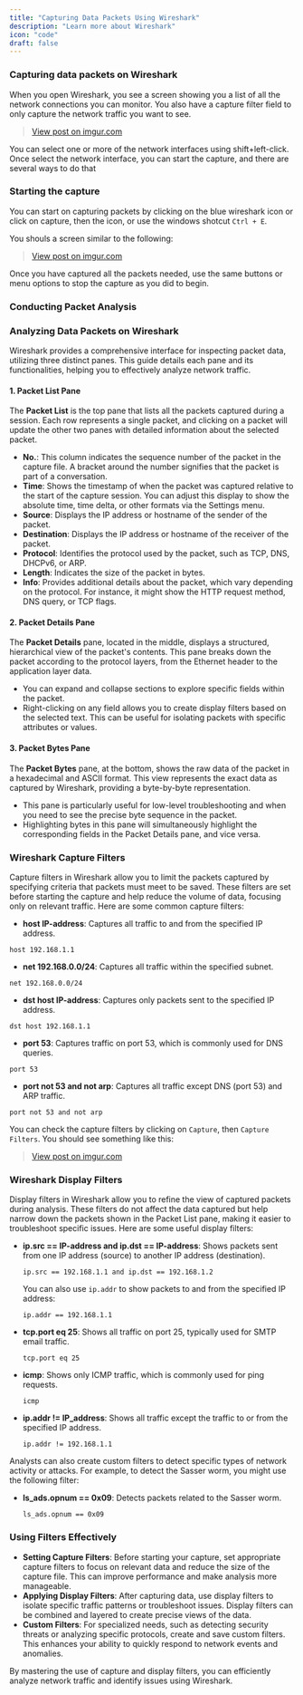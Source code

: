 ```yaml
---
title: "Capturing Data Packets Using Wireshark"
description: "Learn more about Wireshark"
icon: "code"
draft: false
---
```


### Capturing data packets on Wireshark

When you open Wireshark, you see a screen showing you a list of all the network connections you can monitor. You also have a capture filter field to only capture the network traffic you want to see.

<blockquote class="imgur-embed-pub" lang="en" data-id="27jXpTP"><a href="https://imgur.com/27jXpTP">View post on imgur.com</a></blockquote><script async src="//s.imgur.com/min/embed.js" charset="utf-8"></script>

You can select one or more of the network interfaces using shift+left-click. Once select the network interface, you can start the capture, and there are several ways to do that

### Starting the capture

You can start on capturing packets by clicking on the blue wireshark icon or click on capture, then the icon, or use the windows shotcut `Ctrl + E`.

You shouls a screen similar to the following:

<blockquote class="imgur-embed-pub" lang="en" data-id="0ljqvB1"><a href="https://imgur.com/0ljqvB1">View post on imgur.com</a></blockquote><script async src="//s.imgur.com/min/embed.js" charset="utf-8"></script>

Once you have captured all the packets needed, use the same buttons or menu options to stop the capture as you did to begin.

### Conducting Packet Analysis

### Analyzing Data Packets on Wireshark

Wireshark provides a comprehensive interface for inspecting packet data, utilizing three distinct panes. This guide details each pane and its functionalities, helping you to effectively analyze network traffic.

#### 1. Packet List Pane

The **Packet List** is the top pane that lists all the packets captured during a session. Each row represents a single packet, and clicking on a packet will update the other two panes with detailed information about the selected packet.

- **No.**: This column indicates the sequence number of the packet in the capture file. A bracket around the number signifies that the packet is part of a conversation.
- **Time**: Shows the timestamp of when the packet was captured relative to the start of the capture session. You can adjust this display to show the absolute time, time delta, or other formats via the Settings menu.
- **Source**: Displays the IP address or hostname of the sender of the packet.
- **Destination**: Displays the IP address or hostname of the receiver of the packet.
- **Protocol**: Identifies the protocol used by the packet, such as TCP, DNS, DHCPv6, or ARP.
- **Length**: Indicates the size of the packet in bytes.
- **Info**: Provides additional details about the packet, which vary depending on the protocol. For instance, it might show the HTTP request method, DNS query, or TCP flags.

#### 2. Packet Details Pane

The **Packet Details** pane, located in the middle, displays a structured, hierarchical view of the packet's contents. This pane breaks down the packet according to the protocol layers, from the Ethernet header to the application layer data.

- You can expand and collapse sections to explore specific fields within the packet.
- Right-clicking on any field allows you to create display filters based on the selected text. This can be useful for isolating packets with specific attributes or values.

#### 3. Packet Bytes Pane

The **Packet Bytes** pane, at the bottom, shows the raw data of the packet in a hexadecimal and ASCII format. This view represents the exact data as captured by Wireshark, providing a byte-by-byte representation.

- This pane is particularly useful for low-level troubleshooting and when you need to see the precise byte sequence in the packet.
- Highlighting bytes in this pane will simultaneously highlight the corresponding fields in the Packet Details pane, and vice versa.

### Wireshark Capture Filters

Capture filters in Wireshark allow you to limit the packets captured by specifying criteria that packets must meet to be saved. These filters are set before starting the capture and help reduce the volume of data, focusing only on relevant traffic. Here are some common capture filters:

- **host IP-address**: Captures all traffic to and from the specified IP address.
```
host 192.168.1.1
```
- **net 192.168.0.0/24**: Captures all traffic within the specified subnet.
```
net 192.168.0.0/24
```
- **dst host IP-address**: Captures only packets sent to the specified IP address.
```
dst host 192.168.1.1
```
- **port 53**: Captures traffic on port 53, which is commonly used for DNS queries.
```
port 53
```
- **port not 53 and not arp**: Captures all traffic except DNS (port 53) and ARP traffic.

```
port not 53 and not arp
```

You can check the capture filters by clicking on `Capture`, then `Capture Filters`. You should see something like this:
<blockquote class="imgur-embed-pub" lang="en" data-id="Htg2RdS"><a href="https://imgur.com/Htg2RdS">View post on imgur.com</a></blockquote><script async src="//s.imgur.com/min/embed.js" charset="utf-8"></script>

### Wireshark Display Filters

Display filters in Wireshark allow you to refine the view of captured packets during analysis. These filters do not affect the data captured but help narrow down the packets shown in the Packet List pane, making it easier to troubleshoot specific issues. Here are some useful display filters:

- **ip.src == IP-address and ip.dst == IP-address**: Shows packets sent from one IP address (source) to another IP address (destination).
  ```
  ip.src == 192.168.1.1 and ip.dst == 192.168.1.2
  ```
  You can also use `ip.addr` to show packets to and from the specified IP address:
  ```
  ip.addr == 192.168.1.1
  ```
- **tcp.port eq 25**: Shows all traffic on port 25, typically used for SMTP email traffic.
  ```
  tcp.port eq 25
  ```
- **icmp**: Shows only ICMP traffic, which is commonly used for ping requests.
  ```
  icmp
  ```
- **ip.addr != IP_address**: Shows all traffic except the traffic to or from the specified IP address.
  ```
  ip.addr != 192.168.1.1
  ```

Analysts can also create custom filters to detect specific types of network activity or attacks. For example, to detect the Sasser worm, you might use the following filter:

- **ls_ads.opnum == 0x09**: Detects packets related to the Sasser worm.
  ```
  ls_ads.opnum == 0x09
  ```

### Using Filters Effectively

- **Setting Capture Filters**: Before starting your capture, set appropriate capture filters to focus on relevant data and reduce the size of the capture file. This can improve performance and make analysis more manageable.
- **Applying Display Filters**: After capturing data, use display filters to isolate specific traffic patterns or troubleshoot issues. Display filters can be combined and layered to create precise views of the data.
- **Custom Filters**: For specialized needs, such as detecting security threats or analyzing specific protocols, create and save custom filters. This enhances your ability to quickly respond to network events and anomalies.

By mastering the use of capture and display filters, you can efficiently analyze network traffic and identify issues using Wireshark.
